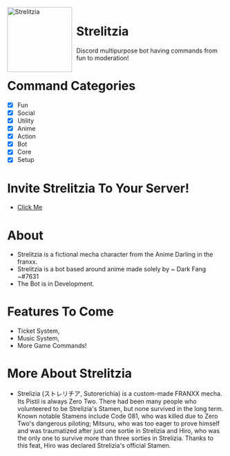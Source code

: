 <img width="150" height="150" align="left" style="float: left; margin: 0 10px 0 0;" alt="Strelitzia" src="https://static.wikia.nocookie.net/darling-in-the-franxx/images/6/65/HappyRed.png/revision/latest/zoom-crop/width/720/height/720?cb=20180421210141"> 



# Strelitzia
Discord multipurpose bot having commands from fun to moderation!


# Command Categories
- [x] Fun
- [x] Social
- [x] Utility
- [x] Anime
- [x] Action 
- [x] Bot
- [x] Core
- [x] Setup

# Invite Strelitzia To Your Server!
- [Click Me](https://discord.com/api/oauth2/authorize?client_id=801323841288404992&permissions=8&scope=bot)

# About
- Strelitzia is a fictional mecha character from the Anime Darling in the franxx.
- Strelitzia is a bot based around anime made solely by ~ Dark Fang ~#7631
- The Bot is in Development.

# Features To Come
- Ticket System,
- Music System,
- More Game Commands!

# More About Strelitzia
- Strelizia (ストレリチア, Sutorerichia) is a custom-made FRANXX mecha. Its Pistil is always Zero Two. There had been many people who volunteered to be Strelizia's Stamen, but none survived in the long term. Known notable Stamens include Code 081, who was killed due to Zero Two's dangerous piloting; Mitsuru, who was too eager to prove himself and was traumatized after just one sortie in Strelizia and Hiro, who was the only one to survive more than three sorties in Strelizia. Thanks to this feat, Hiro was declared Strelizia's official Stamen.

